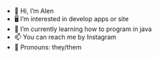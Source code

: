 - 👋 Hi, I’m Alen
- 🖥️ I’m interested in develop apps or site
- 🌱 I’m currently learning how to program in java
- 📫 You can reach me by Instagram
- 💜 Pronouns: they/them

<!---
alencrystal/alencrystal is a ✨ special ✨ repository because its `README.md` (this file) appears on your GitHub profile.
You can click the Preview link to take a look at your changes.
--->
